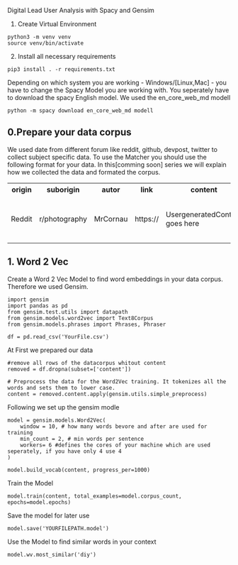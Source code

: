 Digital Lead User Analysis with Spacy and Gensim

1. Create Virtual Environment

```
python3 -m venv venv
source venv/bin/activate
```

2. Install all necessary requirements

```
pip3 install . -r requirements.txt
```

Depending on which system you are working - Windows/[Linux,Mac] - you have to change the Spacy Model you are working with.
You seperately have to download the spacy English model. We used the en_core_web_md modell

```
python -m spacy download en_core_web_md modell
```

## 0.Prepare your data corpus

We used date from different forum like reddit, github, devpost, twitter to collect subject specific data.
To use the Matcher you should use the following format for your data. In this[comming soon] series we will explain how we collected the data and formated the corpus.

<table><tbody><tr><th>origin</th><th>suborigin</th><th>autor</th><th>link</th><th>content</th><th>date</th><th>length</th><th>media</th><th>medialink</th><th>score</th></tr><tr><td>Reddit</td><td>r/photography</td><td>MrCornau</td><td>https://</td><td>UsergeneratedContent goes here</td><td> timestamp</td><td>wordcount</td><td>is there Media in the UGC</td><td>link to that media</td><td>Score/Likes/etc.</td></tr></tbody></table>

## 1. Word 2 Vec

Create a Word 2 Vec Model to find word embeddings in your data corpus. Therefore we used Gensim.

```
import gensim
import pandas as pd
from gensim.test.utils import datapath
from gensim.models.word2vec import Text8Corpus
from gensim.models.phrases import Phrases, Phraser

df = pd.read_csv('YourFile.csv')

```

At First we prepared our data

```
#remove all rows of the datacorpus whitout content
removed = df.dropna(subset=['content'])

# Preprocess the data for the Word2Vec training. It tokenizes all the words and sets them to lower case.
content = removed.content.apply(gensim.utils.simple_preprocess)
```

Following we set up the gensim modle

```
model = gensim.models.Word2Vec(
    window = 10, # how many words bevore and after are used for training
    min_count = 2, # min words per sentence
    workers= 6 #defines the cores of your machine which are used seperately, if you have only 4 use 4
)

model.build_vocab(content, progress_per=1000)

```

Train the Model

```
model.train(content, total_examples=model.corpus_count, epochs=model.epochs)
```

Save the model for later use

```
model.save('YOURFILEPATH.model')
```

Use the Model to find similar words in your context

```
model.wv.most_similar('diy')
```
